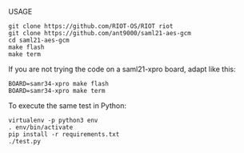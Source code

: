USAGE

```
git clone https://github.com/RIOT-OS/RIOT riot
git clone https://github.com/ant9000/saml21-aes-gcm
cd saml21-aes-gcm
make flash
make term
```

If you are not trying the code on a saml21-xpro board, adapt like this:

```
BOARD=samr34-xpro make flash
BOARD=samr34-xpro make term
```

To execute the same test in Python:

```
virtualenv -p python3 env
. env/bin/activate
pip install -r requirements.txt
./test.py
```
